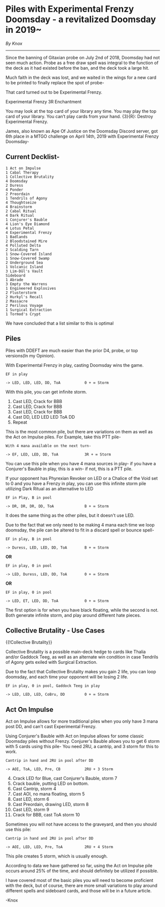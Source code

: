 # Piles with Experimental Frenzy Doomsday - a revitalized Doomsday in 2019~

*By Knox*

---

Since the banning of Gitaxian probe on July 2nd of 2018, Doomsday had not seen much action. 
Probe as a free draw spell was integral to the function of the deck as it had existed before the ban, and the deck took a large hit.

Much faith in the deck was lost, and we waited in the wings for a new card to be printed to finally replace the spot of probe-

That card turned out to be Experimental Frenzy.

Experimental Frenzy 3R
Enchantment

You may look at the top card of your library any time.
You may play the top card of your library.
You can’t play cards from your hand.
{3}{R}: Destroy Experimental Frenzy.


James, also known as Ape Of Justice on the Doomsday Discord server, got 6th place in a MTGO challenge on April 14th, 2019 with Experimental Frenzy Doomsday- 

## Current Decklist-
```
1 Act on Impulse
1 Cabal Therapy
1 Collective Brutality
4 Doomsday
2 Duress
4 Ponder
2 Preordain
1 Tendrils of Agony
4 Thoughtseize
4 Brainstorm
2 Cabal Ritual
4 Dark Ritual
1 Conjurer's Bauble
4 Lion's Eye Diamond
4 Lotus Petal
4 Experimental Frenzy
1 Badlands
2 Bloodstained Mire
4 Polluted Delta
2 Scalding Tarn
1 Snow-Covered Island
1 Snow-Covered Swamp
2 Underground Sea
1 Volcanic Island
3 Lim-Dûl's Vault
Sideboard
1 Abrade
3 Empty the Warrens
1 Engineered Explosives
2 Flusterstorm
2 Hurkyl's Recall
2 Massacre
2 Perilous Voyage
1 Surgical Extraction
1 Tormod's Crypt
```

We have concluded that a list similar to this is optimal

## Piles
Piles with DDEFT are much easier than the prior D4, probe, or top versions(In my Opinion).

With Experimental Frenzy in play, casting Doomsday wins the game. 

```
EF in play

-> LED, LED, LED, DD, ToA           0 + ∞ Storm
```

With this pile, you can get infinite storm.
1. Cast LED, Crack for BBB
2. Cast LED, Crack for BBB
3. Cast LED, Crack for BBB
4. Cast DD, LED LED LED ToA DD
5. Repeat


This is the most common pile, but there are variations on them as well as the Act on Impulse piles. For Example, take this PTT pile-

```
With 4 mana available on the next turn-

-> EF, LED, LED, DD, ToA            3R + ∞ Storm
```
You can use this pile when you have 4 mana sources in play- if you have a Conjurer's Bauble in play, this is a win- if not, this is a PTT pile. 
    
If your opponent has Phyrexian Revoker on LED or a Chalice of the Void set to 0 and you have a Frenzy in play, you can use this infinite storm pile utilizing Dark Ritual as an alternative to LED

```
EF in Play, B in pool

-> DR, DR, DR, DD, ToA              B + ∞ Storm
```

It does the same thing as the other piles, but it doesn't use LED.

Due to the fact that we only need to be making 4 mana each time we loop doomsday, the pile can be altered to fit in a discard spell or bounce spell-

```
EF in play, B in pool

-> Duress, LED, LED, DD, ToA        B + ∞ Storm
```

**OR**

```
EF in play, 0 in pool

-> LED, Duress, LED, DD, ToA        0 + ∞ Storm
```

**OR**

```
EF in play, 0 in pool

-> LED, ET, LED, DD, ToA            0 + ∞ Storm
```

The first option is for when you have black floating, while the second is not. Both generate infinite storm, and play around different hate pieces.

## Collective Brutality - Use Cases

{{!Collective Brutality}}

Collective Brutality is a possible main-deck hedge to cards like Thalia and/or Gaddock Teeg, as well as an alternate win condition in case Tendrils of Agony gets exiled with Surgical Extraction.

Due to the fact that Collective Brutality makes you gain 2 life, you can loop doomsday, and each time your opponent will be losing 2 life. 

```
EF in play, 0 in pool, Gaddock Teeg in play

-> LED, LED, LED, CoBru, DD         0 + ∞ Storm
```

## Act On Impulse

Act on Impulse allows for more traditional piles when you only have 3 mana post DD, and can't cast Experimental Frenzy. 

Using Conjurer's Bauble with Act on Impulse allows for some classic Doomsday piles without Frenzy. 
Conjurer's Bauble allows you to get 6 storm with 5 cards using this pile- 
You need 2RU, a cantrip, and 3 storm for this to work. 

```
Cantrip in hand and 2RU in pool after DD

-> AOI, ToA, LED, Pre, CB           2RU + 3 Storm
```

4. Crack LED for Blue, cast Conjurer's Bauble, storm 7
5. Crack bauble, putting LED on bottom. 
1. Cast Cantrip, storm 4
2. Cast AOI, no mana floating, storm 5
3. Cast LED, storm 6
6. Cast Preordain, drawing LED, storm 8
7. Cast LED, storm 9
8. Crack for BBB, cast ToA storm 10

Sometimes you will not have access to the graveyard, and then you should use this pile:

```
Cantrip in hand and 2RU in pool after DD

-> AOI, LED, LED, Pre, ToA          2RU + 4 Storm
```

This pile creates 5 storm, which is usually enough. 

According to data we have gathered so far, using the Act on Impulse pile occurs around 25% of the time, and should definitely be utilized if possible. 

I have covered most of the basic piles you will need to become proficient with the deck, but of course, there are more small variations to play around different spells and sideboard cards, and those will be in a future article. 

-Knox

